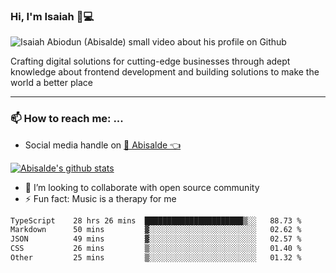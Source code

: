 ### Hi, I'm Isaiah 🌻💻

<img src="https://res.cloudinary.com/abisalde/image/upload/c_scale,h_311,w_816/v1616039512/Abisalde_github.gif" alt="Isaiah Abiodun (Abisalde) small video about his profile on Github">

Crafting digital solutions for cutting-edge businesses through adept knowledge about frontend development and building solutions to make the world a better place
<hr>

### 📫 How to reach me: ...
- Social media handle on <a href="https://twitter.com/abisalde">🔔  Abisalde   👈</a>


[![Abisalde's github stats](https://github-readme-stats.vercel.app/api?username=abisalde)](https://github.com/abisalde/github-readme-stats)

- 👯 I’m looking to collaborate with open source community
- ⚡ Fun fact: Music is a therapy for me


<!--
**abisalde/Abisalde** is a ✨ _special_ ✨ repository because its `README.md` (this file) appears on your GitHub profile.

Here are some ideas to get you started:


- 👯 I’m looking to collaborate with open source community
- 🤔 I’m looking for help with ...
- 💬 Ask me about ...
- 📫 How to reach me: ...
- 😄 Pronouns: ...
- ⚡ Fun fact: ...
-->

<!--START_SECTION:waka-->

```txt
TypeScript    28 hrs 26 mins  ██████████████████████▒░░   88.73 %
Markdown      50 mins         ▓░░░░░░░░░░░░░░░░░░░░░░░░   02.62 %
JSON          49 mins         ▓░░░░░░░░░░░░░░░░░░░░░░░░   02.57 %
CSS           26 mins         ▒░░░░░░░░░░░░░░░░░░░░░░░░   01.40 %
Other         25 mins         ▒░░░░░░░░░░░░░░░░░░░░░░░░   01.32 %
```

<!--END_SECTION:waka-->

